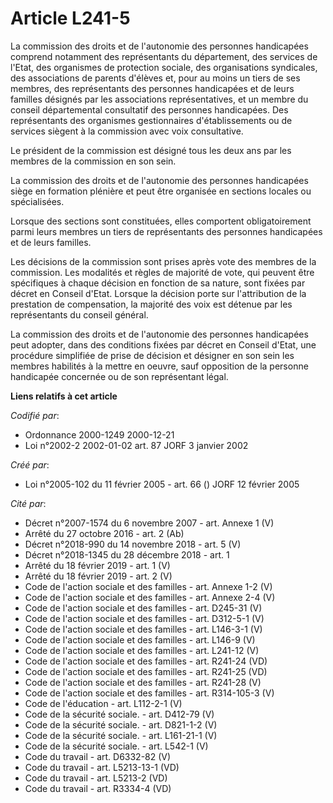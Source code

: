 # Article L241-5

La commission des droits et de l'autonomie des personnes handicapées comprend notamment des représentants du département, des
services de l'Etat, des organismes de protection sociale, des organisations syndicales, des associations de parents d'élèves
et, pour au moins un tiers de ses membres, des représentants des personnes handicapées et de leurs familles désignés par les
associations représentatives, et un membre du conseil départemental consultatif des personnes handicapées. Des représentants
des organismes gestionnaires d'établissements ou de services siègent à la commission avec voix consultative.

Le président de la commission est désigné tous les deux ans par les membres de la commission en son sein.

La commission des droits et de l'autonomie des personnes handicapées siège en formation plénière et peut être organisée en
sections locales ou spécialisées.

Lorsque des sections sont constituées, elles comportent obligatoirement parmi leurs membres un tiers de représentants des
personnes handicapées et de leurs familles.

Les décisions de la commission sont prises après vote des membres de la commission. Les modalités et règles de majorité de
vote, qui peuvent être spécifiques à chaque décision en fonction de sa nature, sont fixées par décret en Conseil d'Etat.
Lorsque la décision porte sur l'attribution de la prestation de compensation, la majorité des voix est détenue par les
représentants du conseil général.

La commission des droits et de l'autonomie des personnes handicapées peut adopter, dans des conditions fixées par décret en
Conseil d'Etat, une procédure simplifiée de prise de décision et désigner en son sein les membres habilités à la mettre en
oeuvre, sauf opposition de la personne handicapée concernée ou de son représentant légal.

**Liens relatifs à cet article**

_Codifié par_:

  - Ordonnance 2000-1249 2000-12-21
  - Loi n°2002-2 2002-01-02 art. 87 JORF 3 janvier 2002

_Créé par_:

  - Loi n°2005-102 du 11 février 2005 - art. 66 () JORF 12 février 2005

_Cité par_:

  - Décret n°2007-1574 du 6 novembre 2007 - art. Annexe 1 (V)
  - Arrêté du 27 octobre 2016 - art. 2 (Ab)
  - Décret n°2018-990 du 14 novembre 2018 - art. 5 (V)
  - Décret n°2018-1345 du 28 décembre 2018 - art. 1
  - Arrêté du 18 février 2019 - art. 1 (V)
  - Arrêté du 18 février 2019 - art. 2 (V)
  - Code de l'action sociale et des familles - art. Annexe 1-2 (V)
  - Code de l'action sociale et des familles - art. Annexe 2-4 (V)
  - Code de l'action sociale et des familles - art. D245-31 (V)
  - Code de l'action sociale et des familles - art. D312-5-1 (V)
  - Code de l'action sociale et des familles - art. L146-3-1 (V)
  - Code de l'action sociale et des familles - art. L146-9 (V)
  - Code de l'action sociale et des familles - art. L241-12 (V)
  - Code de l'action sociale et des familles - art. R241-24 (VD)
  - Code de l'action sociale et des familles - art. R241-25 (VD)
  - Code de l'action sociale et des familles - art. R241-28 (V)
  - Code de l'action sociale et des familles - art. R314-105-3 (V)
  - Code de l'éducation - art. L112-2-1 (V)
  - Code de la sécurité sociale. - art. D412-79 (V)
  - Code de la sécurité sociale. - art. D821-1-2 (V)
  - Code de la sécurité sociale. - art. L161-21-1 (V)
  - Code de la sécurité sociale. - art. L542-1 (V)
  - Code du travail - art. D6332-82 (V)
  - Code du travail - art. L5213-13-1 (VD)
  - Code du travail - art. L5213-2 (VD)
  - Code du travail - art. R3334-4 (VD)
